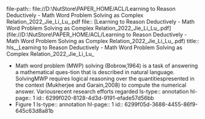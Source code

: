 file-path:: file://D:\NutStore\PAPER_HOME/ACL/Learning to Reason Deductively - Math Word Problem Solving as Complex Relation_2022_Jie_Li_Lu_.pdf
file:: [Learning to Reason Deductively - Math Word Problem Solving as Complex Relation_2022_Jie_Li_Lu_.pdf](file://D:\NutStore\PAPER_HOME/ACL/Learning to Reason Deductively - Math Word Problem Solving as Complex Relation_2022_Jie_Li_Lu_.pdf)
title:: hls__Learning to Reason Deductively - Math Word Problem Solving as Complex Relation_2022_Jie_Li_Lu_

- Math  word  problem  (MWP)  solving  (Bobrow,1964) is a task of answering a mathematical ques-tion that is described in natural language. SolvingMWP requires logical reasoning over the quantitiespresented in the context (Mukherjee and Garain,2008) to compute the numerical answer.  Variousrecent research efforts regarded
  ls-type:: annotation
  hl-page:: 1
  id:: 6299f020-8128-4d3d-9191-efade57d56bb
- Figure 1
  ls-type:: annotation
  hl-page:: 1
  id:: 6299f05d-3688-4455-86f9-645c63d8a81b